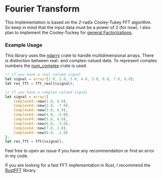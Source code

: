 # Fourier Transform 

This Implementation is based on the _2_-radix Cooley-Tukey FFT algorithm. So keep in mind that the input data must be a power of 2 (for now).
I also plan to implement the Cooley-Tuckey for [general Factorizations](https://numericalrecipes.wordpress.com/2009/05/29/the-cooley-tukey-fft-algorithm-for-general-factorizations/).

### Example Usage

This library uses the [ndarry](https://github.com/rust-ndarray/ndarray) crate to handle multidimensional arrays. There is distinction between real- and complex-valued data. To represent complex numbers the [num_complex](https://crates.io/crates/num_complex) crate is used. 

```rust
// if you have a real valued signal
let signal = array![1.0, 2.0, 3.0, 4.0, 5.0, 6.0, 7.0, 8.0];
let res_fft = fft_real(&signal);

// if you have a complex valued signal
let signal = array![
    Complex64::new(1.0, 8.0),
    Complex64::new(2.0, -7.0),
    Complex64::new(3.0, 6.0),
    Complex64::new(4.0, -5.0),
    Complex64::new(5.0, 4.0),
    Complex64::new(6.0, -3.0),
    Complex64::new(7.0, 2.0),
    Complex64::new(8.0, -1.0)
];
let res_fft = fft(&signal);
```

Feel free to open an issue if you have any recommendation or find an error in my code.

If you are looking for a fast FFT implementation in Rust, I recommend the [RustFFT](https://github.com/ejmahler/RustFFT) library.